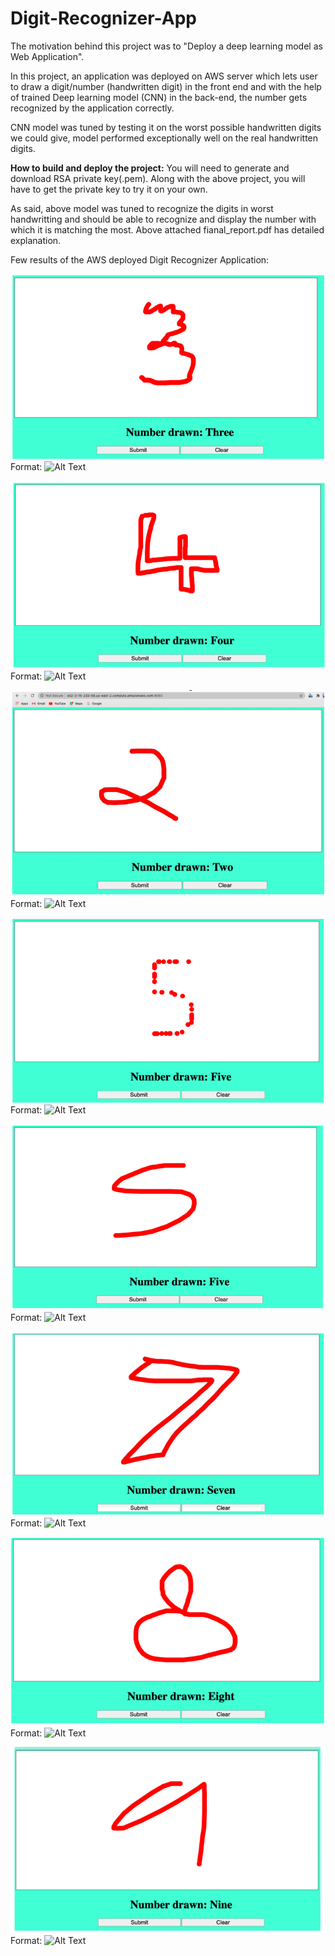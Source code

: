# Digit-Recognizer-App

The motivation behind this project was to "Deploy a deep learning model as Web Application".

In this project, an application was deployed on AWS server which lets user to draw a digit/number (handwritten digit) in the front end and with the help of trained Deep learning model (CNN) in the back-end, the number gets recognized by the application correctly.

CNN model was tuned by testing it on the worst possible handwritten digits we could give, model performed exceptionally well on the real handwritten digits.

**How to build and deploy the project:** You will need to generate and download RSA private key(.pem). Along with the above project, you will have to get the private key to try it on your own.

As said, above model was tuned to recognize the digits in worst handwritting and should be able to recognize and display the number with which it is matching the most. Above attached fianal_report.pdf has detailed explanation.

Few results of the AWS deployed Digit Recognizer Application:

![GitHub Logo](Images/3.PNG)
Format: ![Alt Text](url)

![GitHub Logo](Images/4.PNG)
Format: ![Alt Text](url)

![GitHub Logo](Images/2.PNG)
Format: ![Alt Text](url)

![GitHub Logo](Images/dotted_5.PNG)
Format: ![Alt Text](url)

![GitHub Logo](Images/5.PNG)
Format: ![Alt Text](url)

![GitHub Logo](Images/7.PNG)
Format: ![Alt Text](url)

![GitHub Logo](Images/8.PNG)
Format: ![Alt Text](url)

![GitHub Logo](Images/9.PNG)
Format: ![Alt Text](url)
